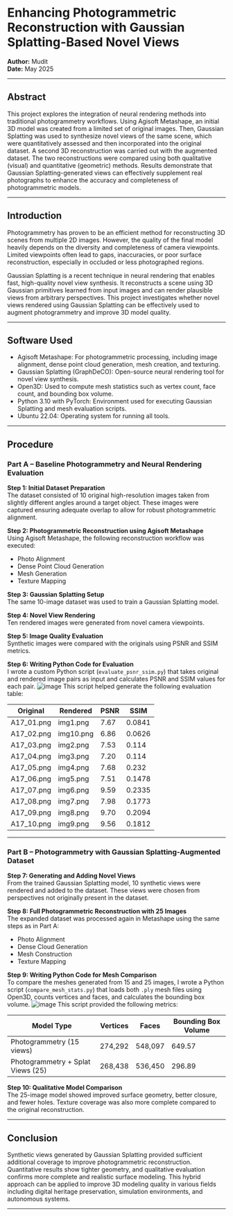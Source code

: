 # Enhancing Photogrammetric Reconstruction with Gaussian Splatting-Based Novel Views

**Author:** Mudit  
**Date:** May 2025

---

## Abstract

This project explores the integration of neural rendering methods into traditional photogrammetry workflows. Using Agisoft Metashape, an initial 3D model was created from a limited set of original images. Then, Gaussian Splatting was used to synthesize novel views of the same scene, which were quantitatively assessed and then incorporated into the original dataset. A second 3D reconstruction was carried out with the augmented dataset. The two reconstructions were compared using both qualitative (visual) and quantitative (geometric) methods. Results demonstrate that Gaussian Splatting-generated views can effectively supplement real photographs to enhance the accuracy and completeness of photogrammetric models.

---

## Introduction

Photogrammetry has proven to be an efficient method for reconstructing 3D scenes from multiple 2D images. However, the quality of the final model heavily depends on the diversity and completeness of camera viewpoints. Limited viewpoints often lead to gaps, inaccuracies, or poor surface reconstruction, especially in occluded or less photographed regions.

Gaussian Splatting is a recent technique in neural rendering that enables fast, high-quality novel view synthesis. It reconstructs a scene using 3D Gaussian primitives learned from input images and can render plausible views from arbitrary perspectives. This project investigates whether novel views rendered using Gaussian Splatting can be effectively used to augment photogrammetry and improve 3D model quality.

---

## Software Used

- Agisoft Metashape: For photogrammetric processing, including image alignment, dense point cloud generation, mesh creation, and texturing.
- Gaussian Splatting (GraphDeCO): Open-source neural rendering tool for novel view synthesis.
- Open3D: Used to compute mesh statistics such as vertex count, face count, and bounding box volume.
- Python 3.10 with PyTorch: Environment used for executing Gaussian Splatting and mesh evaluation scripts.
- Ubuntu 22.04: Operating system for running all tools.

---

## Procedure

### Part A – Baseline Photogrammetry and Neural Rendering Evaluation

**Step 1: Initial Dataset Preparation**  
The dataset consisted of 10 original high-resolution images taken from slightly different angles around a target object. These images were captured ensuring adequate overlap to allow for robust photogrammetric alignment.

**Step 2: Photogrammetric Reconstruction using Agisoft Metashape**  
Using Agisoft Metashape, the following reconstruction workflow was executed:
- Photo Alignment
- Dense Point Cloud Generation
- Mesh Generation
- Texture Mapping

**Step 3: Gaussian Splatting Setup**  
The same 10-image dataset was used to train a Gaussian Splatting model.

**Step 4: Novel View Rendering**  
Ten rendered images were generated from novel camera viewpoints.

**Step 5: Image Quality Evaluation**  
Synthetic images were compared with the originals using PSNR and SSIM metrics.

**Step 6: Writing Python Code for Evaluation**  
I wrote a custom Python script (`evaluate_psnr_ssim.py`) that takes original and rendered image pairs as input and calculates PSNR and SSIM values for each pair. 
![image]([https://github.com/muditkhandelwal16/RAS-SES-598-Space-Robotics-and-AI/blob/main/assignments/cart_pole_optimal_control/graphs.png](https://github.com/muditkhandelwal16/Assignment4/blob/main/image.png))
This script helped generate the following evaluation table:

| Original      | Rendered  | PSNR | SSIM   |
|---------------|-----------|------|--------|
| A17_01.png    | img1.png  | 7.67 | 0.0841 |
| A17_02.png    | img10.png | 6.86 | 0.0626 |
| A17_03.png    | img2.png  | 7.53 | 0.114  |
| A17_04.png    | img3.png  | 7.20 | 0.114  |
| A17_05.png    | img4.png  | 7.68 | 0.232  |
| A17_06.png    | img5.png  | 7.51 | 0.1478 |
| A17_07.png    | img6.png  | 9.59 | 0.2335 |
| A17_08.png    | img7.png  | 7.98 | 0.1773 |
| A17_09.png    | img8.png  | 9.70 | 0.2094 |
| A17_10.png    | img9.png  | 9.56 | 0.1812 |

---

### Part B – Photogrammetry with Gaussian Splatting-Augmented Dataset

**Step 7: Generating and Adding Novel Views**  
From the trained Gaussian Splatting model, 10 synthetic views were rendered and added to the dataset. These views were chosen from perspectives not originally present in the dataset.

**Step 8: Full Photogrammetric Reconstruction with 25 Images**  
The expanded dataset was processed again in Metashape using the same steps as in Part A:
- Photo Alignment
- Dense Cloud Generation
- Mesh Construction
- Texture Mapping

**Step 9: Writing Python Code for Mesh Comparison**  
To compare the meshes generated from 15 and 25 images, I wrote a Python script (`compare_mesh_stats.py`) that loads both `.ply` mesh files using Open3D, counts vertices and faces, and calculates the bounding box volume. 
![image]([https://github.com/muditkhandelwal16/RAS-SES-598-Space-Robotics-and-AI/blob/main/assignments/cart_pole_optimal_control/graphs.png](https://github.com/muditkhandelwal16/Assignment4/blob/main/ss.png))
This script provided the following metrics:

| Model Type                         | Vertices | Faces   | Bounding Box Volume |
|-----------------------------------|----------|---------|---------------------|
| Photogrammetry (15 views)         | 274,292  | 548,097 | 649.57              |
| Photogrammetry + Splat Views (25) | 268,438  | 536,450 | 296.89              |

**Step 10: Qualitative Model Comparison**  
The 25-image model showed improved surface geometry, better closure, and fewer holes. Texture coverage was also more complete compared to the original reconstruction.

---

## Conclusion

Synthetic views generated by Gaussian Splatting provided sufficient additional coverage to improve photogrammetric reconstruction. Quantitative results show tighter geometry, and qualitative evaluation confirms more complete and realistic surface modeling. This hybrid approach can be applied to improve 3D modeling quality in various fields including digital heritage preservation, simulation environments, and autonomous systems.

---
